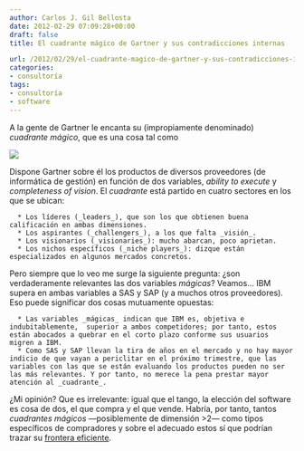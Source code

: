 ```yaml
---
author: Carlos J. Gil Bellosta
date: 2012-02-29 07:09:28+00:00
draft: false
title: El cuadrante mágico de Gartner y sus contradicciones internas

url: /2012/02/29/el-cuadrante-magico-de-gartner-y-sus-contradicciones-internas/
categories:
- consultoría
tags:
- consultoría
- software
---
```


A la gente de Gartner le encanta su (impropiamente denominado) _cuadrante mágico_, que es una cosa tal como

[![](/wp-uploads/2012/02/gartner-magic-quadrant-bi-platforms-2012.png)
](/wp-uploads/2012/02/gartner-magic-quadrant-bi-platforms-2012.png)

Dispone Gartner sobre él los productos de diversos proveedores (de informática de gestión) en función de dos variables, _ability to execute_ y _completeness of vision_. El _cuadrante_ está partido en cuatro sectores en los que se ubican:



	  * Los líderes (_leaders_), que son los que obtienen buena calificación en ambas dimensiones.
	  * Los aspirantes (_challengers_), a los que falta _visión_.
	  * Los visionarios (_visionaries_): mucho abarcan, poco aprietan.
	  * Los nichos específicos (_niche players_): dizque están especializados en algunos mercados concretos.


Pero siempre que lo veo me surge la siguiente pregunta: ¿son verdaderamente relevantes las dos variables _mágicas_? Veamos... IBM supera en ambas variables a SAS y SAP (y a muchos otros proveedores). Eso puede significar dos cosas mutuamente opuestas:




	  * Las variables _mágicas_ indican que IBM es, objetiva e indubitablemente,  superior a ambos competidores; por tanto, estos están abocados a quebrar en el corto plazo conforme sus usuarios migren a IBM.
	  * Como SAS y SAP llevan la tira de años en el mercado y no hay mayor indicio de que vayan a periclitar en el próximo trimestre, que las variables con las que se están evaluando los productos pueden no ser las más relevantes. Y por tanto, no merece la pena prestar mayor atención al _cuadrante_.


¿Mi opinión? Que es irrelevante: igual que el tango, la elección del software es cosa de dos, el que compra y el que vende. Habría, por tanto, tantos _cuadrantes mágicos_ —posiblemente de dimensión >2— como tipos específicos de compradores y sobre el adecuado estos sí que podrían trazar su [frontera eficiente](http://en.wikipedia.org/wiki/Efficient_frontier).
